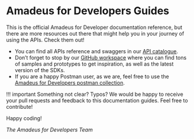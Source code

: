 # Amadeus for Developers Guides

This is the official Amadeus for Developer documentation reference, but there are more resources out there that might help you in your journey of using the APIs. Check them out!

* You can find all APIs reference and swaggers in our [API catalogue](https://developers.amadeus.com/self-service). 
* Don’t forget to stop by our [GitHub workspace](https://github.com/amadeus4dev/) where you can find tons of samples and prototypes to get inspiration, as well as the latest version of the SDKs.
* If you are a happy Postman user, as we are, feel free to use the [Amadeus for Developers postman collection](https://www.postman.com/amadeus4dev/workspace/amadeus-for-developers-s-public-workspace/documentation/2672636-27471449-d2ca-a8c4-1399-6b0cfbddd079).

!!! important
    Something not clear? Typos? We would be happy to receive your pull requests and feedback to this documentation guides. Feel free to contribute!

Happy coding!

_The Amadeus for Developers Team_

